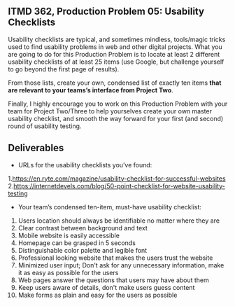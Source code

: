 ## ITMD 362, Production Problem 05: Usability Checklists

Usability checklists are typical, and sometimes mindless, tools/magic tricks used to find usability
problems in web and other digital projects. What you are going to do for this Production Problem is
to locate at least 2 different usability checklists of at least 25 items (use Google, but challenge
yourself to go beyond the first page of results).

From those lists, create your own, condensed list of exactly ten items **that are relevant to your
teams’s interface from Project Two**.

Finally, I highly encourage you to work on this Production Problem with your team for Project
Two/Three to help yourselves create your own master usability checklist, and smooth the way forward
for your first (and second) round of usability testing.

## Deliverables

* URLs for the usability checklists you’ve found:

1.https://en.ryte.com/magazine/usability-checklist-for-successful-websites
2.https://internetdevels.com/blog/50-point-checklist-for-website-usability-testing

* Your team’s condensed ten-item, must-have usability checklist:

1. Users location should always be identifiable no matter where they are
2. Clear contrast between background and text
3. Mobile website is easily accessible
4. Homepage can be grasped in 5 seconds
5. Distinguishable color palette and legible font
6. Professional looking website that makes the users trust the website
7. Minimized user input; Don't ask for any unnecessary information, make it as easy as possible for the users
8. Web pages answer the questions that users may have about them
9. Keep users aware of details, don't make users guess content
10. Make forms as plain and easy for the users as possible
